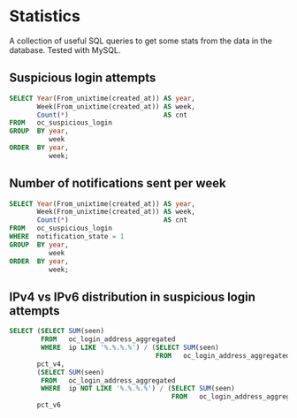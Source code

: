 # Statistics

A collection of useful SQL queries to get some stats from the data in the database. Tested with MySQL.

## Suspicious login attempts

```sql
SELECT Year(From_unixtime(created_at)) AS year,
       Week(From_unixtime(created_at)) AS week,
       Count(*)                        AS cnt
FROM   oc_suspicious_login
GROUP  BY year,
          week
ORDER  BY year,
          week;  
```

## Number of notifications sent per week

```sql
SELECT Year(From_unixtime(created_at)) AS year,
       Week(From_unixtime(created_at)) AS week,
       Count(*)                        AS cnt
FROM   oc_suspicious_login
WHERE  notification_state = 1
GROUP  BY year,
          week
ORDER  BY year,
          week;  
```

## IPv4 vs IPv6 distribution in suspicious login attempts

```sql
SELECT (SELECT SUM(seen)
        FROM   oc_login_address_aggregated
        WHERE  ip LIKE '%.%.%.%') / (SELECT SUM(seen)
                                     FROM   oc_login_address_aggregated)     AS
       pct_v4,
       (SELECT SUM(seen)
        FROM   oc_login_address_aggregated
        WHERE  ip NOT LIKE '%.%.%.%') / (SELECT SUM(seen)
                                         FROM   oc_login_address_aggregated) AS
       pct_v6
```
